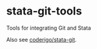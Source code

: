 stata-git-tools
===============

Tools for integrating Git and Stata

Also see [coderigo/stata-git](https://github.com/coderigo/stata-git).
